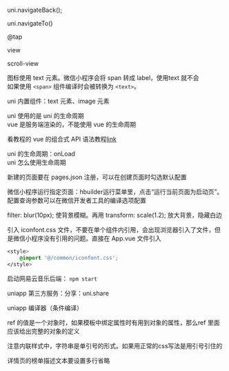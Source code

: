 uni.navigateBack();

uni.navigateTo()

@tap

view

scroll-view

图标使用 text 元素。微信小程序会将 span 转成 label，使用text 就不会  
如果使用 `<span>` 组件编译时会被转换为 `<text>`。

uni 内置组件：text 元素、image 元素

uni 使用的是 uni 的生命周期  
vue 是服务端渲染的，不能使用 vue 的生命周期

看教程的 vue 的组合式 API 语法教程[link](https://uniapp.dcloud.net.cn/tutorial/vue3-composition-api.htmls)

uni 的生命周期：onLoad  
uni 怎么使用生命周期

新建的页面要在 pages.json 注册，可以在创建页面时勾选默认配置

微信小程序运行指定页面：hbuilder运行菜单里，点击“运行当前页面为启动页”。配置查询参数可以在微信开发者工具的编译选项配置

filter: blur(10px); 使背景模糊。再用 transform: scale(1.2); 放大背景，隐藏白边

引入 iconfont.css 文件，不要在单个组件内引用，会出现浏览器引入了文件，但是微信小程序没有引用的问题。直接在 App.vue 文件引入
```css
<style>
	@import '@/common/iconfont.css';
</style>
```

启动网易云音乐后端： `npm start`

uniapp 第三方服务：分享：uni.share

uniapp 编译器（条件编译）

ref 的值是一个对象时，如果模板中绑定属性时有用到对象的属性，那么ref 里面应该给出完整的对象的定义

注意内联样式中，字符串是单引号的形式。如果用正常的css写法是用引号引住的

详情页的榜单描述文本要设置多行省略
